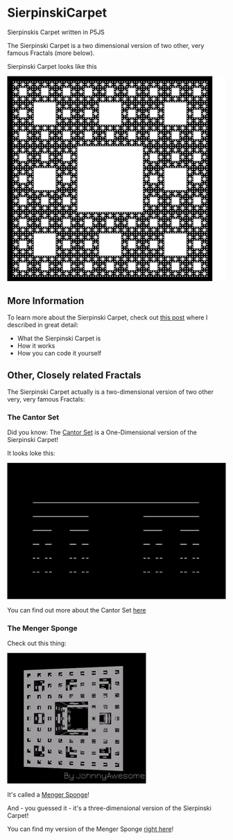 # SierpinskiCarpet
Sierpinskis Carpet written in P5JS

The Sierpinski Carpet is a two dimensional version of two other, very famous Fractals (more below).

Sierpinski Carpet looks like this

![SierpinskiCarpet](https://github.com/johnnyawesome/SierpinskiCarpet/blob/master/SierpinskiCarpet/DemoImages/SierpinskiCarpet.jpg)


## More Information

To learn more about the Sierpinski Carpet, check out [this post](https://breaksome.tech/coding-the-sierpinski-carpet-in-p5js/) where I described in great detail:

- What the Sierpinski Carpet is
- How it works
- How you can code it yourself

## Other, Closely related Fractals

The Sierpinski Carpet actually is a two-dimensional version of two other very, very famous Fractals:

### The Cantor Set

Did you know: The [Cantor Set](https://github.com/johnnyawesome/CantorSet) is a One-Dimensional version of the Sierpinski Carpet!

It looks loke this:

![Cantor Set](https://raw.githubusercontent.com/johnnyawesome/CantorSet/master/CantorSet/DemoImages/CantorSet.jpg)

You can find out more about the Cantor Set [here](https://github.com/johnnyawesome/CantorSet)

### The Menger Sponge

Check out this thing:

![Menger Sponge](https://raw.githubusercontent.com/johnnyawesome/MengerSponge/main/MengerSponge/DemoImages/MengerSpongeText.gif)

It's called a [Menger Sponge](https://github.com/johnnyawesome/MengerSponge)!

And - you guessed it - it's a three-dimensional version of the Sierpinski Carpet!

You can find my version of the Menger Sponge [right here](https://github.com/johnnyawesome/MengerSponge)! 
